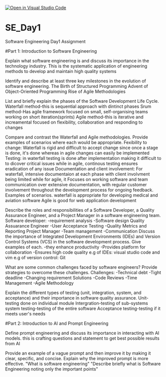 [![Open in Visual Studio Code](https://classroom.github.com/assets/open-in-vscode-2e0aaae1b6195c2367325f4f02e2d04e9abb55f0b24a779b69b11b9e10269abc.svg)](https://classroom.github.com/online_ide?assignment_repo_id=15564583&assignment_repo_type=AssignmentRepo)
# SE_Day1
Software Engineering Day1 Assignment

#Part 1: Introduction to Software Engineering

Explain what software engineering is and discuss its importance in the technology industry.
This is the systematic application of engineering methods to develop and maintain high quality systems

Identify and describe at least three key milestones in the evolution of software engineering.
The Birth of Structured Programming
Advent of Object-Oriented Programming
Rise of Agile Methodologies

List and briefly explain the phases of the Software Development Life Cycle.
Waterfall method-this is sequential approach with dintinct phases
Srum method-Has agile framework focused on small, self-organising teams working on short iteration(sprints)
Agile method-this is iterative and increamental focused on flexibility, collaboration and responding to changes

Compare and contrast the Waterfall and Agile methodologies. Provide examples of scenarios where each would be appropriate.
Fexibility to change:
Waterfall is rigid and difficult to accept change since once a stage is done, it's done whereas in agile changes can easily be implemented
Testing:
in waterfall testing is done after implementation making it difficult to to dicover critical issues while in agile, continous testing ensures eradication of any issue
Documentation and client involvement:
For waterfall, intensive documentaion at each phase with client involvment being limited while for agile, it Focuses on working software and team communication over extensive documentation, with regular customer involvement throughout the development process for ongoing feedback.
Examples of scenarios.
waterfall is appropriate for developing medical and aviation software
Agile is good for web application development

Describe the roles and responsibilities of a Software Developer, a Quality Assurance Engineer, and a Project Manager in a software engineering team.
Software developer:
-requirement analysis
-Software design
Quality Assuarance Engineer
-User Acceptance Testing
-Quality Metrics and Reporting
Project Manager
-Team management 
-Communication
Discuss the importance of Integrated Development Environments (IDEs) and Version Control Systems (VCS) in the software development process. Give examples of each.
-they enhance productivity
-Provides platform for collaboration
-Ensures high code quality
e.g of IDEs: visual studio code and vim
e.g of version control: Git

What are some common challenges faced by software engineers? Provide strategies to overcome these challenges.
Challenges:
-Technical debt
-Tight deadline
-Changing requirement
Solutions
-Code Reviews
-Time Management
-Agile Methodology

Explain the different types of testing (unit, integration, system, and acceptance) and their importance in software quality assurance.
Unit-testing done on individual module
Intergration-testing of sub-systems
system testing-testing of the entire software
Acceptance testing-testing if it meets user's needs

#Part 2: Introduction to AI and Prompt Engineering


Define prompt engineering and discuss its importance in interacting with AI models.
this is crafting questions and statement to get best possible results from AI

Provide an example of a vague prompt and then improve it by making it clear, specific, and concise. Explain why the improved prompt is more effective.
"What is software engineering"
"Describe briefly what is Software Engineering noting only the important points"
